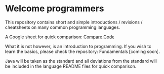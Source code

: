 # Welcome programmers

This repository contains short and simple introductions / revisions / cheatsheets on many common programming languages.

A Google sheet for quick comparison: [Compare Code](https://docs.google.com/spreadsheets/d/13k6YjFwCzvtUtiFH6bgzrfGbzPPlojOB5T6_P5zer5Y/edit?usp=sharing)

What it is not however, is an introduction to programming. If you wish to learn the basics, please
check the repository: Fundamentals [coming soon].  

Java will be taken as the standard and all deviations from the standard will be included in the language README files for quick comparison.